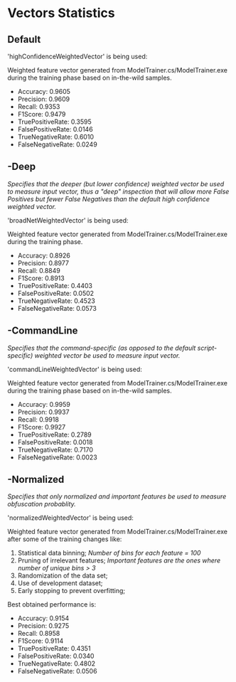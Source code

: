 # Vectors Statistics

## Default

'highConfidenceWeightedVector' is being used:  

Weighted feature vector generated from ModelTrainer.cs/ModelTrainer.exe during the training phase based on in-the-wild samples.  

- Accuracy: 0.9605  
- Precision: 0.9609  
- Recall: 0.9353  
- F1Score: 0.9479  
- TruePositiveRate: 0.3595  
- FalsePositiveRate: 0.0146  
- TrueNegativeRate: 0.6010  
- FalseNegativeRate: 0.0249  

## -Deep

*Specifies that the deeper (but lower confidence) weighted vector be used to measure input vector, thus a "deep" inspection that will allow more False Positives but fewer False Negatives than the default high confidence weighted vector.*

'broadNetWeightedVector' is being used:  

Weighted feature vector generated from ModelTrainer.cs/ModelTrainer.exe during the training phase.

- Accuracy: 0.8926
- Precision: 0.8977
- Recall: 0.8849
- F1Score: 0.8913
- TruePositiveRate: 0.4403
- FalsePositiveRate: 0.0502
- TrueNegativeRate: 0.4523
- FalseNegativeRate: 0.0573

## -CommandLine

*Specifies that the command-specific (as opposed to the default script-specific) weighted vector be used to measure input vector.*

'commandLineWeightedVector' is being used:  

Weighted feature vector generated from ModelTrainer.cs/ModelTrainer.exe during the training phase based on in-the-wild samples.  
  
- Accuracy: 0.9959  
- Precision: 0.9937  
- Recall: 0.9918  
- F1Score: 0.9927  
- TruePositiveRate: 0.2789  
- FalsePositiveRate: 0.0018  
- TrueNegativeRate: 0.7170  
- FalseNegativeRate: 0.0023  

## -Normalized

*Specifies that only normalized and important features be used to measure obfuscation probablity.*

'normalizedWeightedVector' is being used:  

Weighted feature vector generated from ModelTrainer.cs/ModelTrainer.exe after some of the training changes like:

1. Statistical data binning;
    *Number of bins for each feature = 100*
2. Pruning of irrelevant features;
    *Important features are the ones where number of unique bins > 3*
3. Randomization of the data set;
4. Use of development dataset;
5. Early stopping to prevent overfitting;

Best obtained performance is:

- Accuracy: 0.9154
- Precision: 0.9275
- Recall: 0.8958
- F1Score: 0.9114
- TruePositiveRate: 0.4351
- FalsePositiveRate: 0.0340
- TrueNegativeRate: 0.4802
- FalseNegativeRate: 0.0506